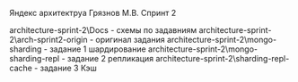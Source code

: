 Яндекс архитектруа
Грязнов М.В.
Спринт 2

architecture-sprint-2\Docs - схемы по задавниям
architecture-sprint-2\arch-sprint2-origin - оригинал задания
architecture-sprint-2\mongo-sharding - задание 1 шардирование
architecture-sprint-2\mongo-sharding-repl - задание 2 репликация
architecture-sprint-2\sharding-repl-cache - задание 3 Кэш